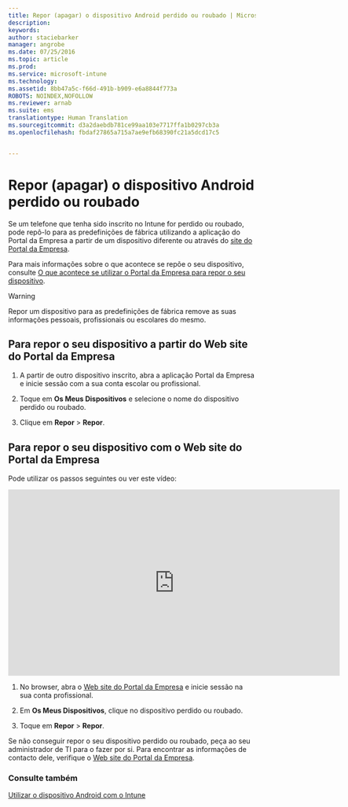 ```yaml
---
title: Repor (apagar) o dispositivo Android perdido ou roubado | Microsoft Intune
description: 
keywords: 
author: staciebarker
manager: angrobe
ms.date: 07/25/2016
ms.topic: article
ms.prod: 
ms.service: microsoft-intune
ms.technology: 
ms.assetid: 8bb47a5c-f66d-491b-b909-e6a8844f773a
ROBOTS: NOINDEX,NOFOLLOW
ms.reviewer: arnab
ms.suite: ems
translationtype: Human Translation
ms.sourcegitcommit: d3a2daebdb781ce99aa103e7717ffa1b0297cb3a
ms.openlocfilehash: fbdaf27865a715a7ae9efb68390fc21a5dcd17c5


---
```



# Repor (apagar) o dispositivo Android perdido ou roubado

Se um telefone que tenha sido inscrito no Intune for perdido ou roubado, pode repô-lo para as predefinições de fábrica utilizando a aplicação do Portal da Empresa a partir de um dispositivo diferente ou através do [site do Portal da Empresa](http://portal.manage.microsoft.com).

Para mais informações sobre o que acontece se repõe o seu dispositivo, consulte [O que acontece se utilizar o Portal da Empresa para repor o seu dispositivo](what-happens-if-you-reset-your-device-using-the-company-portal-android.md).

> [!WARNING]
> Repor um dispositivo para as predefinições de fábrica remove as suas informações pessoais, profissionais ou escolares do mesmo.

## Para repor o seu dispositivo a partir do Web site do Portal da Empresa

1.  A partir de outro dispositivo inscrito, abra a aplicação Portal da Empresa e inicie sessão com a sua conta escolar ou profissional.

2.  Toque em **Os Meus Dispositivos** e selecione o nome do dispositivo perdido ou roubado.

3.  Clique em **Repor** &gt; **Repor**.

## Para repor o seu dispositivo com o Web site do Portal da Empresa

Pode utilizar os passos seguintes ou ver este vídeo:

<iframe width="675" height="379" src="https://www.youtube.com/embed/6e73o7f8gxE" frameborder="0" allowfullscreen></iframe>

1.  No browser, abra o [Web site do Portal da Empresa](http://portal.manage.microsoft.com) e inicie sessão na sua conta profissional.

2.  Em **Os Meus Dispositivos**, clique no dispositivo perdido ou roubado.

3.  Toque em **Repor** &gt; **Repor**.

Se não conseguir repor o seu dispositivo perdido ou roubado, peça ao seu administrador de TI para o fazer por si. Para encontrar as informações de contacto dele, verifique o [Web site do Portal da Empresa](http://portal.manage.microsoft.com).

### Consulte também
[Utilizar o dispositivo Android com o Intune](using-your-android-device-with-intune.md)



<!--HONumber=Aug16_HO4-->


